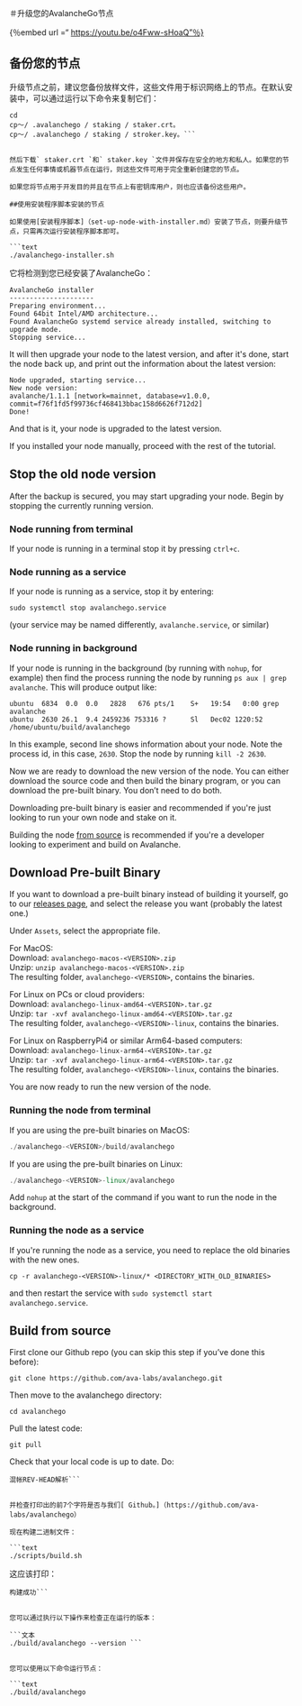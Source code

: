＃升级您的AvalancheGo节点

{％embed url =“ https://youtu.be/o4Fww-sHoaQ”％}

## **备份您的节点** 

升级节点之前，建议您备份放样文件，这些文件用于标识网络上的节点。在默认安装中，可以通过运行以下命令来复制它们：

```文本
cd 
cp〜/ .avalanchego / staking / staker.crt。
cp〜/ .avalanchego / staking / stroker.key。```


然后下载` staker.crt `和` staker.key `文件并保存在安全的地方和私人。如果您的节点发生任何事情或机器节点在运行，则这些文件可用于完全重新创建您的节点。

如果您将节点用于开发目的并且在节点上有密钥库用户，则也应该备份这些用户。

##使用安装程序脚本安装的节点

如果使用[安装程序脚本]（set-up-node-with-installer.md）安装了节点，则要升级节点，只需再次运行安装程序脚本即可。

```text
./avalanchego-installer.sh
```

它将检测到您已经安装了AvalancheGo：

```text
AvalancheGo installer
---------------------
Preparing environment...
Found 64bit Intel/AMD architecture...
Found AvalancheGo systemd service already installed, switching to upgrade mode.
Stopping service...
```

It will then upgrade your node to the latest version, and after it's done, start the node back up, and print out the information about the latest version:

```text
Node upgraded, starting service...
New node version:
avalanche/1.1.1 [network=mainnet, database=v1.0.0, commit=f76f1fd5f99736cf468413bbac158d6626f712d2]
Done!
```

And that is it, your node is upgraded to the latest version.

If you installed your node manually, proceed with the rest of the tutorial.

## **Stop the old node version**

After the backup is secured, you may start upgrading your node. Begin by stopping the currently running version.

### Node running from terminal

If your node is running in a terminal stop it by pressing `ctrl+c`.

### Node running as a service

If your node is running as a service, stop it by entering:

`sudo systemctl stop avalanchego.service`

\(your service may be named differently, `avalanche.service`, or similar\)

### Node running in background

If your node is running in the background \(by running with `nohup`, for example\) then find the process running the node by running `ps aux | grep avalanche`. This will produce output like:

```text
ubuntu  6834  0.0  0.0   2828   676 pts/1    S+   19:54   0:00 grep avalanche
ubuntu  2630 26.1  9.4 2459236 753316 ?      Sl   Dec02 1220:52 /home/ubuntu/build/avalanchego
```

In this example, second line shows information about your node. Note the process id, in this case, `2630`. Stop the node by running `kill -2 2630`.

Now we are ready to download the new version of the node. You can either download the source code and then build the binary program, or you can download the pre-built binary. You don’t need to do both.

Downloading pre-built binary is easier and recommended if you're just looking to run your own node and stake on it.

Building the node [from source](upgrade-your-avalanchego-node.md#build-from-source) is recommended if you're a developer looking to experiment and build on Avalanche.

## **Download Pre-built Binary**

If you want to download a pre-built binary instead of building it yourself, go to our [releases page](https://github.com/ava-labs/avalanchego/releases), and select the release you want \(probably the latest one.\)

Under `Assets`, select the appropriate file.

For MacOS:  
Download: `avalanchego-macos-<VERSION>.zip`  
Unzip: `unzip avalanchego-macos-<VERSION>.zip`  
The resulting folder, `avalanchego-<VERSION>`, contains the binaries.

For Linux on PCs or cloud providers:  
Download: `avalanchego-linux-amd64-<VERSION>.tar.gz`  
Unzip: `tar -xvf avalanchego-linux-amd64-<VERSION>.tar.gz`  
The resulting folder, `avalanchego-<VERSION>-linux`, contains the binaries.

For Linux on RaspberryPi4 or similar Arm64-based computers:  
Download: `avalanchego-linux-arm64-<VERSION>.tar.gz`  
Unzip: `tar -xvf avalanchego-linux-arm64-<VERSION>.tar.gz`  
The resulting folder, `avalanchego-<VERSION>-linux`, contains the binaries.

You are now ready to run the new version of the node.

### Running the node from terminal

If you are using the pre-built binaries on MacOS:

```cpp
./avalanchego-<VERSION>/build/avalanchego
```

If you are using the pre-built binaries on Linux:

```cpp
./avalanchego-<VERSION>-linux/avalanchego
```

Add `nohup` at the start of the command if you want to run the node in the background.

### Running the node as a service

If you're running the node as a service, you need to replace the old binaries with the new ones.

`cp -r avalanchego-<VERSION>-linux/* <DIRECTORY_WITH_OLD_BINARIES>`

and then restart the service with `sudo systemctl start avalanchego.service`.

## **Build from source**

First clone our Github repo \(you can skip this step if you’ve done this before\):

```text
git clone https://github.com/ava-labs/avalanchego.git
```

Then move to the avalanchego directory:

```text
cd avalanchego
```

Pull the latest code:

```text
git pull
```

Check that your local code is up to date. Do:

```文本
混帐REV-HEAD解析```


并检查打印出的前7个字符是否与我们[ Github。]（https://github.com/ava-labs/avalanchego）

现在构建二进制文件：

```text
./scripts/build.sh
```

这应该打印：

```文本
构建成功```


您可以通过执行以下操作来检查正在运行的版本：

```文本
./build/avalanchego --version ```


您可以使用以下命令运行节点：

```text
./build/avalanchego
```

<!--stackedit_data:
eyJoaXN0b3J5IjpbMTE5MDE0ODM1M119
-->